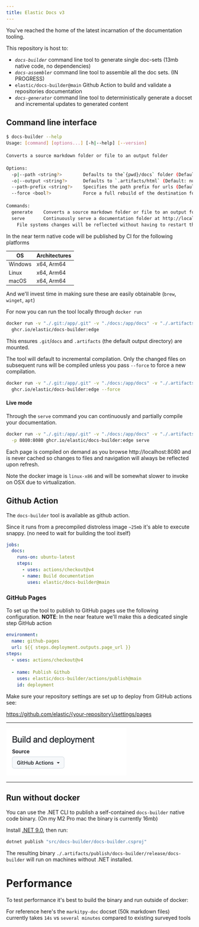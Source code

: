 ```yaml
---
title: Elastic Docs v3
---
```


You've reached the home of the latest incarnation of the documentation tooling.

This repository is host to:

* *`docs-builder`* command line tool to generate single doc-sets (13mb native code, no dependencies)
* *`docs-assembler`* command line tool to assemble all the doc sets. (IN PROGRESS)
* `elastic/docs-builder@main` Github Action to build and validate a repositories documentation
* *`docs-generator`* command line tool to deterministically generate a docset and incremental updates to generated content

## Command line interface

```bash
$ docs-builder --help
Usage: [command] [options...] [-h|--help] [--version]

Converts a source markdown folder or file to an output folder

Options:
  -p|--path <string?>        Defaults to the`{pwd}/docs` folder (Default: null)
  -o|--output <string?>      Defaults to `.artifacts/html` (Default: null)
  --path-prefix <string?>    Specifies the path prefix for urls (Default: null)
  --force <bool?>            Force a full rebuild of the destination folder (Default: null)

Commands:
  generate    Converts a source markdown folder or file to an output folder
  serve       Continuously serve a documentation folder at http://localhost:5000.
    File systems changes will be reflected without having to restart the server.
```

In the near term native code will be published by CI for the following platforms

| OS       | Architectures |
|----------|---------------|
| Windows	 | x64, Arm64    |
| Linux	   | x64, Arm64    |
| macOS    | 	x64, Arm64   |

And we'll invest time in making sure these are easily obtainable (`brew`, `winget`, `apt`)

For now you can run the tool locally through `docker run`

```bash
docker run -v "./.git:/app/.git" -v "./docs:/app/docs" -v "./.artifacts:/app/.artifacts" \
  ghcr.io/elastic/docs-builder:edge
```

This ensures `.git`/`docs` and `.artifacts` (the default output directory) are mounted.

The tool will default to incremental compilation.
Only the changed files on subsequent runs will be compiled unless you pass `--force`
to force a new compilation.

```bash
docker run -v "./.git:/app/.git" -v "./docs:/app/docs" -v "./.artifacts:/app/.artifacts" \
  ghcr.io/elastic/docs-builder:edge --force
```

#### Live mode

Through the `serve` command you can continuously and partially compile your documentation.

```bash
docker run -v "./.git:/app/.git" -v "./docs:/app/docs" -v "./.artifacts:/app/.artifacts" \
  -p 8080:8080 ghcr.io/elastic/docs-builder:edge serve
```

Each page is compiled on demand as you browse http://localhost:8080 and is never cached so changes to files and
navigation will always be reflected upon refresh.

Note the docker image is `linux-x86` and will be somewhat slower to invoke on OSX due to virtualization.


## Github Action

The `docs-builder` tool is available as github action.

Since it runs from a precompiled distroless image `~25mb` it's able to execute snappy. (no need to wait for building the tool itself)


```yaml
jobs:
  docs:
    runs-on: ubuntu-latest
    steps:
      - uses: actions/checkout@v4
      - name: Build documentation
        uses: elastic/docs-builder@main
```



### GitHub Pages

To set up the tool to publish to GitHub pages use the following configuration.
**NOTE**: In the near feature we'll make this a dedicated single step GitHub action

```yaml
environment:
  name: github-pages
  url: ${{ steps.deployment.outputs.page_url }}
steps:
  - uses: actions/checkout@v4
    
  - name: Publish Github
    uses: elastic/docs-builder/actions/publish@main
    id: deployment
```

Make sure your repository settings are set up to deploy from GitHub actions see:

https://github.com/elastic/{your-repository}/settings/pages

---
![_static/img/github-pages.png](_static/img/github-pages.png)

---

## Run without docker

You can use the .NET CLI to publish a self-contained `docs-builder` native code
binary. (On my M2 Pro mac the binary is currently 16mb)

Install [.NET 9.0](https://dotnet.microsoft.com/en-us/download/dotnet/9.0), then run:

```bash
dotnet publish "src/docs-builder/docs-builder.csproj"
```

The resulting binary `./.artifacts/publish/docs-builder/release/docs-builder` will run on machines without .NET installed.

# Performance

To test performance it's best to build the binary and run outside of docker:

For reference here's the `markitpy-doc` docset (50k markdown files) currently takes `14s` vs `several minutes` compared to
existing surveyed tools
